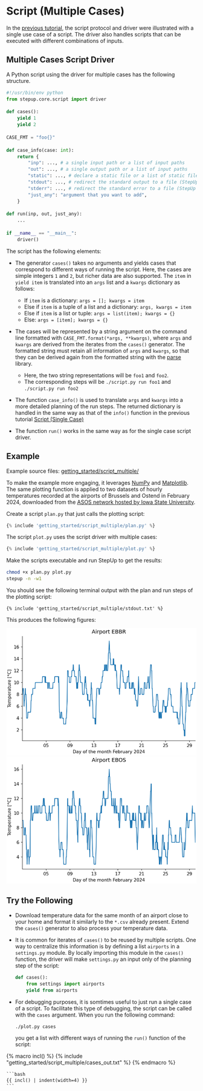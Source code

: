 # Script (Multiple Cases)

In the [previous tutorial](script_single.md), the script protocol and driver
were illustrated with a single use case of a script.
The driver also handles scripts that can be executed with different combinations of inputs.


## Multiple Cases Script Driver

A Python script using the driver for multiple cases has the following structure.

```python
#!/usr/bin/env python
from stepup.core.script import driver

def cases():
    yield 1
    yield 2

CASE_FMT = "foo{}"

def case_info(case: int):
    return {
        "inp": ..., # a single input path or a list of input paths
        "out": ..., # a single output path or a list of input paths
        "static": ..., # declare a static file or a list of static files
        "stdout": ..., # redirect the standard output to a file (StepUp 1.3.0)
        "stderr": ..., # redirect the standard error to a file (StepUp 1.3.0)
        "just_any": "argument that you want to add",
    }

def run(inp, out, just_any):
    ...

if __name__ == "__main__":
    driver()
```

The script has the following elements:

- The generator `cases()` takes no arguments and yields cases that correspond to different ways of running the script.
  Here, the cases are simple integers `1` and `2`, but richer data are also supported.
  The `item` in `yield item` is translated into an `args` list and a `kwargs` dictionary as follows:

    - If `item` is a dictionary: `args = []; kwargs = item`
    - Else if `item` is a tuple of a list and a dictionary: `args, kwargs = item`
    - Else if `item` is a list or tuple: `args = list(item); kwargs = {}`
    - Else: `args = [item]; kwargs = {}`

- The cases will be represented by a string argument on the command line formatted with
  `CASE_FMT.format(*args, **kwargs)`, where `args` and `kwargs` are derived from the iterates
  from the `cases()` generator.
  The formatted string must retain all information of `args` and `kwargs`,
  so that they can be derived again from the formatted string
  with the [parse](https://github.com/r1chardj0n3s/parse) library.

    - Here, the two string representations will be `foo1` and `foo2`.
    - The corresponding steps will be `./script.py run foo1` and `./script.py run foo2`

- The function `case_info()` is used to translate `args` and `kwargs` into a more detailed
  planning of the run steps.
  The returned dictionary is handled in the same way as that of the `info()` function in
  the previous tutorial [Script (Single Case)](script_single.md#single-case-script-driver)

- The function `run()` works in the same way as for the single case script driver.


## Example

Example source files: [getting_started/script_multiple/](https://github.com/reproducible-reporting/stepup-core/tree/main/docs/getting_started/script_multiple)

To make the example more engaging,
it leverages [NumPy](https://numpy.org/) and [Matplotlib](https://matplotlib.org/).
The same plotting function is applied to two datasets of hourly temperatures recorded at
the airports of Brussels and Ostend in February 2024, downloaded from the
[ASOS network hosted by Iowa State University](https://mesonet.agron.iastate.edu/request/download.phtml).


Create a script `plan.py` that just calls the plotting script:

```python
{% include 'getting_started/script_multiple/plan.py' %}
```

The script `plot.py` uses the script driver with multiple cases:

```python
{% include 'getting_started/script_multiple/plot.py' %}
```

Make the scripts executable and run StepUp to get the results:

```bash
chmod +x plan.py plot.py
stepup -n -w1
```

You should see the following terminal output with the plan and run steps of the plotting script:

```
{% include 'getting_started/script_multiple/stdout.txt' %}
```

This produces the following figures:

![EBBR](script_multiple/plot_ebbr.png)
![EBOS](script_multiple/plot_ebos.png)


## Try the Following

- Download temperature data for the same month of an airport close to your home and format it
  similarly to the `*.csv` already present.
  Extend the `cases()` generator to also process your temperature data.

- It is common for iterates of `cases()` to be reused by multiple scripts.
  One way to centralize this information is by defining a list `airports` in a `settings.py` module.
  By locally importing this module in the `cases()` function,
  the driver will make `settings.py` an input only of the planning step of the script:

    ```python
    def cases():
        from settings import airports
        yield from airports
    ```

- For debugging purposes, it is somtimes useful to just run a single case of a script.
  To facilitate this type of debugging, the script can be called with the `cases` argument.
  When you run the following command:

    ```bash
    ./plot.py cases
    ```

    you get a list with different ways of running the `run()` function of the script:

{% macro incl() %}
{% include "getting_started/script_multiple/cases_out.txt" %}
{% endmacro %}

    ```bash
    {{ incl() | indent(width=4) }}
    ```

